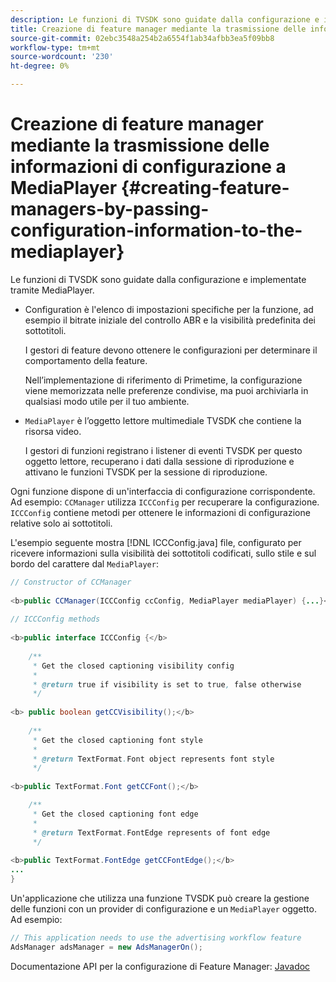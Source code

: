 ```yaml
---
description: Le funzioni di TVSDK sono guidate dalla configurazione e implementate tramite MediaPlayer.
title: Creazione di feature manager mediante la trasmissione delle informazioni di configurazione a MediaPlayer
source-git-commit: 02ebc3548a254b2a6554f1ab34afbb3ea5f09bb8
workflow-type: tm+mt
source-wordcount: '230'
ht-degree: 0%

---
```


# Creazione di feature manager mediante la trasmissione delle informazioni di configurazione a MediaPlayer {#creating-feature-managers-by-passing-configuration-information-to-the-mediaplayer}

Le funzioni di TVSDK sono guidate dalla configurazione e implementate tramite MediaPlayer.

* Configuration è l&#39;elenco di impostazioni specifiche per la funzione, ad esempio il bitrate iniziale del controllo ABR e la visibilità predefinita dei sottotitoli.

  I gestori di feature devono ottenere le configurazioni per determinare il comportamento della feature.

  Nell’implementazione di riferimento di Primetime, la configurazione viene memorizzata nelle preferenze condivise, ma puoi archiviarla in qualsiasi modo utile per il tuo ambiente.

* `MediaPlayer` è l’oggetto lettore multimediale TVSDK che contiene la risorsa video.

  I gestori di funzioni registrano i listener di eventi TVSDK per questo oggetto lettore, recuperano i dati dalla sessione di riproduzione e attivano le funzioni TVSDK per la sessione di riproduzione.

Ogni funzione dispone di un&#39;interfaccia di configurazione corrispondente. Ad esempio: `CCManager` utilizza `ICCConfig` per recuperare la configurazione. `ICCConfig` contiene metodi per ottenere le informazioni di configurazione relative solo ai sottotitoli.

L&#39;esempio seguente mostra [!DNL ICCConfig.java] file, configurato per ricevere informazioni sulla visibilità dei sottotitoli codificati, sullo stile e sul bordo del carattere dal `MediaPlayer`:

```java
// Constructor of CCManager 
 
<b>public CCManager(ICCConfig ccConfig, MediaPlayer mediaPlayer) {...}</b> 
  
// ICCConfig methods 
 
<b>public interface ICCConfig {</b> 
  
    /** 
     * Get the closed captioning visibility config 
     * 
     * @return true if visibility is set to true, false otherwise 
     */ 
    
<b> public boolean getCCVisibility();</b> 
  
    /** 
     * Get the closed captioning font style 
     * 
     * @return TextFormat.Font object represents font style 
     */ 
     
<b>public TextFormat.Font getCCFont();</b>

    /** 
     * Get the closed captioning font edge 
     * 
     * @return TextFormat.FontEdge represents of font edge 
     */ 
     
<b>public TextFormat.FontEdge getCCFontEdge();</b> 
... 
}
```

Un&#39;applicazione che utilizza una funzione TVSDK può creare la gestione delle funzioni con un provider di configurazione e un `MediaPlayer` oggetto. Ad esempio:

```java
// This application needs to use the advertising workflow feature 
AdsManager adsManager = new AdsManagerOn();
```

Documentazione API per la configurazione di Feature Manager: [Javadoc](https://help.adobe.com/en_US/primetime/api/reference_implementation/android/javadoc/com/adobe/primetime/reference/config/package-summary.html)
